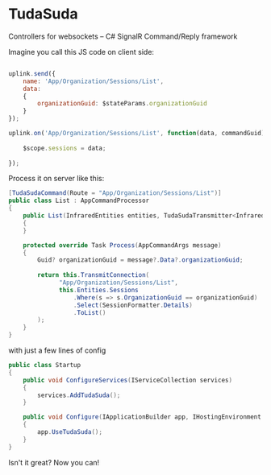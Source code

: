 # TudaSuda
Controllers for websockets – C# SignalR Command/Reply framework

Imagine you call this JS code on client side:

```javascript

uplink.send({
    name: 'App/Organization/Sessions/List',
    data:
    {
        organizationGuid: $stateParams.organizationGuid
    }
});

uplink.on('App/Organization/Sessions/List', function(data, commandGuid) {
    
    $scope.sessions = data;
    
});

```

Process it on server like this:
```cs
[TudaSudaCommand(Route = "App/Organization/Sessions/List")]
public class List : AppCommandProcessor
{
    public List(InfraredEntities entities, TudaSudaTransmitter<InfraredAppHub> appHubTransmitter) : base(entities, appHubTransmitter)
    {
    }

    protected override Task Process(AppCommandArgs message)
    {
        Guid? organizationGuid = message?.Data?.organizationGuid;
        
        return this.TransmitConnection(
              "App/Organization/Sessions/List",
              this.Entities.Sessions
                  .Where(s => s.OrganizationGuid == organizationGuid)
                  .Select(SessionFormatter.Details)
                  .ToList()
        );
    }
}
```

with just a few lines of config
```cs
public class Startup
{
    public void ConfigureServices(IServiceCollection services)
    {
        services.AddTudaSuda();
    }

    public void Configure(IApplicationBuilder app, IHostingEnvironment env)
    {
        app.UseTudaSuda();
    }
}
```


Isn't it great? 
Now you can!

